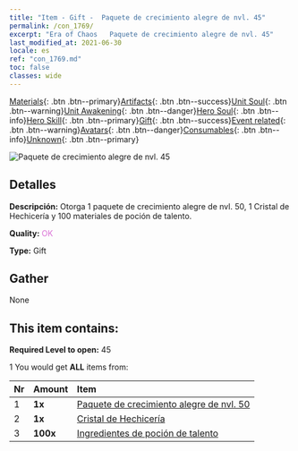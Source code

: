 ```yaml
---
title: "Item - Gift -  Paquete de crecimiento alegre de nvl. 45"
permalink: /con_1769/
excerpt: "Era of Chaos   Paquete de crecimiento alegre de nvl. 45"
last_modified_at: 2021-06-30
locale: es
ref: "con_1769.md"
toc: false
classes: wide
---
```

 [Materials](/ItemsES/){: .btn .btn--primary}[Artifacts](/ItemsES/Artifacts/){: .btn .btn--success}[Unit Soul](/ItemsES/UnitSoul/){: .btn .btn--warning}[Unit Awakening](/ItemsES/UnitAwakening/){: .btn .btn--danger}[Hero Soul](/ItemsES/HeroSoul/){: .btn .btn--info}[Hero Skill](/ItemsES/HeroSkill/){: .btn .btn--primary}[Gift](/ItemsES/Gift/){: .btn .btn--success}[Event related](/ItemsES/Events/){: .btn .btn--warning}[Avatars](/ItemsES/Avatars/){: .btn .btn--danger}[Consumables](/ItemsES/Consumables/){: .btn .btn--info}[Unknown](/ItemsES/Unknown/){: .btn .btn--primary}

 ![ Paquete de crecimiento alegre de nvl. 45](/images/t/i_907219.png)

## Detalles
 **Descripción:** Otorga 1 paquete de crecimiento alegre de nvl. 50, 1 Cristal de Hechicería y 100 materiales de poción de talento.

 **Quality:** <span style="color: #DA70D6">OK</span>

 **Type:** Gift

## Gather

  None

## This item contains:

 **Required Level to open:** 45

 1 You would get **ALL** items  from:

  | Nr | Amount |     Item    |
  |:---|:-------|:------------|
  | 1 |  **1x** | [ Paquete de crecimiento alegre de nvl. 50](/ItemsES/con_1770/) |  | 
  | 2 |  **1x** | [Cristal de Hechicería](/ItemsES/art_189/) |  | 
  | 3 |  **100x** | [Ingredientes de poción de talento](/ItemsES/con_1120/) |  | 
